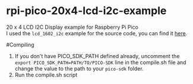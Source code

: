 # rpi-pico-20x4-lcd-i2c-example
20 x 4 LCD I2C Display example for Raspberry Pi Pico\
I used the `lcd_1602_i2c` example for the source code, you can find it [here](https://github.com/raspberrypi/pico-examples/tree/master/i2c/lcd_1602_i2c).

#Compiling
1. If you don't have PICO_SDK_PATH defined already, uncomment the `export PICO_SDK_PATH=PATH/TO/PICO-SDK` line in the compile.sh file and change the value to the path to your `pico-sdk` folder.
2. Run the compile.sh script
